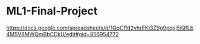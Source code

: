 # ML1-Final-Project

https://docs.google.com/spreadsheets/d/1QoCffd2vhrEKi3Z9g9pqsj5iQfLb4M5V8MWQmBbCDkU/edit#gid=856954772

